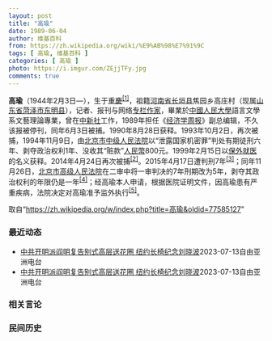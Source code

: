 ```yaml
---
layout: post
title: "高瑜"
date: 1989-06-04
author: 维基百科
from: https://zh.wikipedia.org/wiki/%E9%AB%98%E7%91%9C
tags: [ 高瑜, 维基百科 ]
categories: [ 高瑜 ]
photo: https://i.imgur.com/ZEjjTFy.jpg
comments: true
---
```

<div class="mw-parser-output">
<p><b>高瑜</b>（1944年2月3日<span class="useeditintro" title="Template:BLP editintro">—</span>），生于<a href="/wiki/%E9%87%8D%E5%BA%86%E5%B8%82" title="重庆市">重慶</a><sup id="cite_ref-1" class="reference"><a href="#cite_note-1">[1]</a></sup>，祖籍<a href="/wiki/%E6%B2%B3%E5%8D%97%E7%9C%81_(%E4%B8%AD%E8%8F%AF%E6%B0%91%E5%9C%8B)" title="河南省 (中華民國)">河南省</a><a href="/wiki/%E9%95%BF%E5%9E%A3%E5%8E%BF" class="mw-redirect" title="长垣县">长垣县</a>焦园乡高庄村（现属<a href="/wiki/%E5%B1%B1%E4%B8%9C%E7%9C%81" title="山东省">山东省</a><a href="/wiki/%E8%8F%8F%E6%B3%BD%E5%B8%82" title="菏泽市">菏泽市</a><a href="/wiki/%E4%B8%9C%E6%98%8E%E5%8E%BF" title="东明县">东明县</a>），记者、报刊与网络<a href="/wiki/%E5%B0%88%E6%AC%84%E4%BD%9C%E5%AE%B6" title="專欄作家">专栏作家</a>，畢業於<a href="/wiki/%E4%B8%AD%E5%9C%8B%E4%BA%BA%E6%B0%91%E5%A4%A7%E5%AD%B8" class="mw-redirect" title="中國人民大學">中國人民大學</a>語言文學系文藝理論專業，曾在<a href="/wiki/%E4%B8%AD%E6%96%B0%E7%A4%BE" class="mw-redirect" title="中新社">中新社</a>工作，1989年担任《<a href="/wiki/%E7%BB%8F%E6%B5%8E%E5%AD%A6%E5%91%A8%E6%8A%A5" title="经济学周报">经济学周报</a>》副总编辑，不久该报被停刊，同年6月3日被捕。1990年8月28日获释。1993年10月2日，再次被捕，1994年11月9日，由<a href="/wiki/%E5%8C%97%E4%BA%AC%E5%B8%82%E4%B8%AD%E7%BA%A7%E4%BA%BA%E6%B0%91%E6%B3%95%E9%99%A2" class="mw-redirect" title="北京市中级人民法院">北京市中级人民法院</a>以“泄露国家机密罪”判处有期徒刑六年、剥夺政治权利1年、没收其“赃款”<a href="/wiki/%E4%BA%BA%E6%B0%91%E5%B9%A3" class="mw-redirect" title="人民幣">人民幣</a>800元。1999年2月15日以<a href="/wiki/%E4%BF%9D%E5%A4%96%E5%B0%B1%E5%8C%BB" title="保外就医">保外就医</a>的名义获释。2014年4月24日再次被捕<sup id="cite_ref-2" class="reference"><a href="#cite_note-2">[2]</a></sup>。2015年4月17日遭判刑7年<sup id="cite_ref-3" class="reference"><a href="#cite_note-3">[3]</a></sup>；同年11月26日，<a href="/wiki/%E5%8C%97%E4%BA%AC%E5%B8%82%E9%AB%98%E7%BA%A7%E4%BA%BA%E6%B0%91%E6%B3%95%E9%99%A2" title="北京市高级人民法院">北京市高级人民法院</a>在二审中将一审判决的7年刑期改为5年，剥夺其政治权利的年限仍是一年<sup id="cite_ref-4" class="reference"><a href="#cite_note-4">[4]</a></sup>；经高瑜本人申请，根据医院证明文件，因高瑜患有严重疾病，法院决定对高瑜准予监外执行<sup id="cite_ref-二审_5-0" class="reference"><a href="#cite_note-二审-5">[5]</a></sup>。
</p>
</div><!--esi <esi:include src="/esitest-fa8a495983347898/content" /> --><noscript><img src="//zh.wikipedia.org/wiki/Special:CentralAutoLogin/start?type=1x1" alt="" title="" width="1" height="1" style="border: none; position: absolute;"></noscript>
<div class="printfooter" data-nosnippet="">取自“<a dir="ltr" href="https://zh.wikipedia.org/w/index.php?title=高瑜&amp;oldid=77585127">https://zh.wikipedia.org/w/index.php?title=高瑜&amp;oldid=77585127</a>”</div><div id="recent-news"><h3>最近动态</h3><ul><li><a href="https://nodebe4.github.io/waimei/2023-07-13/%E4%B8%AD%E5%85%B1%E5%BC%80%E6%98%8E%E6%B4%BE%E9%98%8E%E6%98%8E%E5%A4%8D%E5%91%8A%E5%88%AB%E5%BC%8F%E9%AB%98%E5%B1%82%E9%80%81%E8%8A%B1%E5%9C%88-%E7%BA%BD%E7%BA%A6%E9%95%BF%E6%A4%85%E7%BA%AA%E5%BF%B5%E5%88%98%E6%99%93%E6%B3%A2" title="中共开明派阎明复告别式高层送花圈 纽约长椅纪念刘晓波—— 八九民运时中共党内开明派人士、时任统战部部长阎明复的告别式 截图自高瑜推特 今年七月初去世的中共开明派前领导人阎明复的告别仪式周四（7月...">中共开明派阎明复告别式高层送花圈 纽约长椅纪念刘晓波</a><time>2023-07-13</time><a class="tag">自由亚洲电台</a></li>
<li><a href="https://nodebe4.github.io/waimei/2023-07-13/%E4%B8%AD%E5%85%B1%E5%BC%80%E6%98%8E%E6%B4%BE%E9%98%8E%E6%98%8E%E5%A4%8D%E5%91%8A%E5%88%AB%E5%BC%8F%E9%AB%98%E5%B1%82%E9%80%81%E8%8A%B1%E5%9C%88-%E7%BA%BD%E7%BA%A6%E9%95%BF%E6%A4%85%E7%BA%AA%E5%BF%B5%E5%88%98%E6%99%93%E6%B3%A2" title="中共开明派阎明复告别式高层送花圈 纽约长椅纪念刘晓波—— 八九民运时中共党内开明派人士、时任统战部部长阎明复的告别式 截图自高瑜推特 今年七月初去世的中共开明派前领导人阎明复的告别仪式周四（7月...">中共开明派阎明复告别式高层送花圈 纽约长椅纪念刘晓波</a><time>2023-07-13</time><a class="tag">自由亚洲电台</a></li>
</ul></div><div id="open-opinion"><h3>相关言论</h3><ul></ul></div><div id="mjls-record"><h3>民间历史</h3><ul></ul></div>